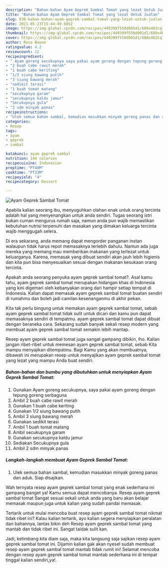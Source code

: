```yaml
---
description: "Bahan-bahan Ayam Geprek Sambal Tomat yang lezat Untuk Jualan"
title: "Bahan-bahan Ayam Geprek Sambal Tomat yang lezat Untuk Jualan"
slug: 838-bahan-bahan-ayam-geprek-sambal-tomat-yang-lezat-untuk-jualan
date: 2021-05-23T15:44:49.685Z
image: https://img-global.cpcdn.com/recipes/449399f550d001d1/680x482cq70/ayam-geprek-sambal-tomat-foto-resep-utama.jpg
thumbnail: https://img-global.cpcdn.com/recipes/449399f550d001d1/680x482cq70/ayam-geprek-sambal-tomat-foto-resep-utama.jpg
cover: https://img-global.cpcdn.com/recipes/449399f550d001d1/680x482cq70/ayam-geprek-sambal-tomat-foto-resep-utama.jpg
author: Rose Boone
ratingvalue: 4.2
reviewcount: 12
recipeingredient:
- " Ayam goreng secukupnya saya pakai ayam goreng dengan tepung goreng serbaguna"
- "2 buah cabe rawit merah"
- "1 buah cabe keriting"
- "1/2 siung bawang putih"
- "3 siung bawang merah"
- "sedikit terasi"
- "1 buah tomat matang"
- "secukupnya garam"
- "secukupnya kaldu jamur"
- "Secukupnya gula"
- "2 sdm minyak panas"
recipeinstructions:
- "Ulek semua bahan sambal, kemudian masukkan minyak goreng panas dan aduk. Siap disajikan."
categories:
- Resep
tags:
- ayam
- geprek
- sambal

katakunci: ayam geprek sambal 
nutrition: 144 calories
recipecuisine: Indonesian
preptime: "PT40M"
cooktime: "PT33M"
recipeyield: "4"
recipecategory: Dessert

---
```



![Ayam Geprek Sambal Tomat](https://img-global.cpcdn.com/recipes/449399f550d001d1/680x482cq70/ayam-geprek-sambal-tomat-foto-resep-utama.jpg)

Apabila kalian seorang ibu, menyuguhkan olahan enak untuk orang tercinta adalah hal yang menyenangkan untuk anda sendiri. Tugas seorang istri bukan cuman mengurus rumah saja, namun anda pun wajib memastikan kebutuhan nutrisi terpenuhi dan masakan yang dimakan keluarga tercinta wajib menggugah selera.

Di era  sekarang, anda memang dapat mengorder panganan instan walaupun tidak harus repot memasaknya terlebih dahulu. Namun ada juga mereka yang memang mau memberikan makanan yang terlezat untuk keluarganya. Karena, memasak yang dibuat sendiri akan jauh lebih higienis dan kita pun bisa menyesuaikan sesuai dengan makanan kesukaan orang tercinta. 



Apakah anda seorang penyuka ayam geprek sambal tomat?. Asal kamu tahu, ayam geprek sambal tomat merupakan hidangan khas di Indonesia yang kini digemari oleh kebanyakan orang dari hampir setiap tempat di Indonesia. Kalian dapat memasak ayam geprek sambal tomat buatan sendiri di rumahmu dan boleh jadi camilan kesenanganmu di akhir pekan.

Kita tak perlu bingung untuk memakan ayam geprek sambal tomat, sebab ayam geprek sambal tomat tidak sulit untuk dicari dan kamu pun dapat memasaknya sendiri di tempatmu. ayam geprek sambal tomat dapat dibuat dengan beraneka cara. Sekarang sudah banyak sekali resep modern yang membuat ayam geprek sambal tomat semakin lebih mantap.

Resep ayam geprek sambal tomat juga sangat gampang dibikin, lho. Kalian jangan ribet-ribet untuk memesan ayam geprek sambal tomat, sebab Kita mampu menyajikan ditempatmu. Bagi Kamu yang akan membuatnya, dibawah ini merupakan resep untuk menyajikan ayam geprek sambal tomat yang lezat yang mampu Anda buat sendiri.

<!--inarticleads1-->

##### Bahan-bahan dan bumbu yang dibutuhkan untuk menyiapkan Ayam Geprek Sambal Tomat:

1. Gunakan  Ayam goreng secukupnya, saya pakai ayam goreng dengan tepung goreng serbaguna
1. Ambil 2 buah cabe rawit merah
1. Gunakan 1 buah cabe keriting
1. Gunakan 1/2 siung bawang putih
1. Ambil 3 siung bawang merah
1. Gunakan sedikit terasi
1. Ambil 1 buah tomat matang
1. Ambil secukupnya garam
1. Gunakan secukupnya kaldu jamur
1. Sediakan Secukupnya gula
1. Ambil 2 sdm minyak panas




<!--inarticleads2-->

##### Langkah-langkah membuat Ayam Geprek Sambal Tomat:

1. Ulek semua bahan sambal, kemudian masukkan minyak goreng panas dan aduk. Siap disajikan.




Wah ternyata resep ayam geprek sambal tomat yang enak sederhana ini gampang banget ya! Kamu semua dapat mencobanya. Resep ayam geprek sambal tomat Sangat sesuai sekali untuk anda yang baru akan belajar memasak maupun juga untuk kalian yang sudah pandai memasak.

Tertarik untuk mulai mencoba buat resep ayam geprek sambal tomat nikmat tidak ribet ini? Kalau kalian tertarik, ayo kalian segera menyiapkan peralatan dan bahannya, lantas bikin deh Resep ayam geprek sambal tomat yang mantab dan tidak ribet ini. Sangat taidak sulit kan. 

Jadi, ketimbang kita diam saja, maka kita langsung saja sajikan resep ayam geprek sambal tomat ini. Dijamin kalian gak akan nyesel sudah membuat resep ayam geprek sambal tomat mantab tidak rumit ini! Selamat mencoba dengan resep ayam geprek sambal tomat mantab sederhana ini di tempat tinggal kalian sendiri,ya!.


